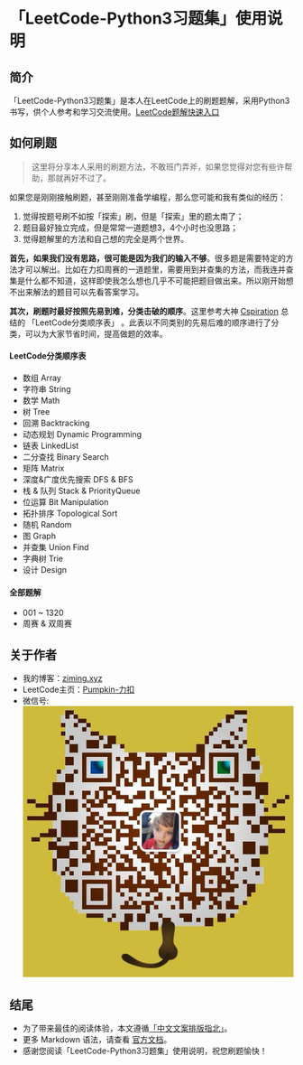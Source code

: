 # 「LeetCode-Python3习题集」使用说明
## 简介
「LeetCode-Python3习题集」是本人在LeetCode上的刷题题解，采用Python3书写，供个人参考和学习交流使用。[LeetCode题解快速入口](/src)
## 如何刷题
> 这里将分享本人采用的刷题方法，不敢班门弄斧，如果您觉得对您有些许帮助，那就再好不过了。

如果您是刚刚接触刷题，甚至刚刚准备学编程，那么您可能和我有类似的经历：
1. 觉得按题号刷不如按「探索」刷，但是「探索」里的题太南了；
2. 题目最好独立完成，但是常常一道题想3，4个小时也没思路；
3. 觉得题解里的方法和自己想的完全是两个世界。

**首先，如果我们没有思路，很可能是因为我们的输入不够**。很多题是需要特定的方法才可以解出。比如在力扣周赛的一道题里，需要用到并查集的方法，而我连并查集是什么都不知道，这样即使我怎么想也几乎不可能把题目做出来。所以刚开始想不出来解法的题目可以先看答案学习。

**其次，刷题时最好按照先易到难，分类击破的顺序**。这里参考大神 [Cspiration](https://cspiration.com/) 总结的 「LeetCode分类顺序表」 。此表以不同类别的先易后难的顺序进行了分类，可以为大家节省时间，提高做题的效率。
#### LeetCode分类顺序表

- 数组 Array
- 字符串 String
- 数学 Math
- 树 Tree
- 回溯 Backtracking
- 动态规划 Dynamic Programming
- 链表 LinkedList
- 二分查找 Binary Search
- 矩阵 Matrix
- 深度&广度优先搜索 DFS & BFS
- 栈 & 队列 Stack & PriorityQueue
- 位运算 Bit Manipulation
- 拓扑排序 Topological Sort
- 随机 Random
- 图 Graph
- 并查集 Union Find
- 字典树 Trie
- 设计 Design
#### 全部题解

- 001 ~ 1320
- 周赛 & 双周赛
## 关于作者
- 我的博客：[ziming.xyz](https://www.ziming.xyz/)
- LeetCode主页：[Pumpkin-力扣](https://leetcode-cn.com/u/ml-zimingmeng/)
- 微信号: ![M Z M](/me/wechat.jpg)
## 结尾
- 为了带来最佳的阅读体验，本文遵循[「中文文案排版指北」](https://github.com/mzlogin/chinese-copywriting-guidelines)。
- 更多 Markdown 语法，请查看 [官方文档](https://www.markdownguide.org/basic-syntax/)。
- 感谢您阅读「LeetCode-Python3习题集」使用说明，祝您刷题愉快！
